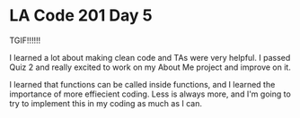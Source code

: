 <h1> LA Code 201 Day 5</h1>

TGIF!!!!!!

I learned a lot about making clean code and TAs were very helpful. I passed Quiz 2 and really excited to work on my About Me project and improve on it.

I learned that functions can be called inside functions, and I learned the importance of more effiecient coding. Less is always more, and I'm going to try to implement this in my coding as much as I can. 
